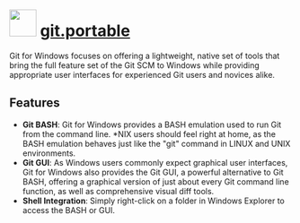 # <img src="https://cdn.jsdelivr.net/gh/chocolatey/chocolatey-coreteampackages@10a8d98b2f320b565fa5349a4352e79666db71ff/icons/git.svg" width="48" height="48"/> [git.portable](https://chocolatey.org/packages/git.portable)


Git for Windows focuses on offering a lightweight, native set of tools that bring the full feature set of the Git SCM to Windows while providing appropriate user interfaces for experienced Git users and novices alike.

## Features

* **Git BASH**: Git for Windows provides a BASH emulation used to run Git from the command line. *NIX users should feel right at home, as the BASH emulation behaves just like the "git" command in LINUX and UNIX environments.
* **Git GUI**: As Windows users commonly expect graphical user interfaces, Git for Windows also provides the Git GUI, a powerful alternative to Git BASH, offering a graphical version of just about every Git command line function, as well as comprehensive visual diff tools.
* **Shell Integration**: Simply right-click on a folder in Windows Explorer to access the BASH or GUI.

